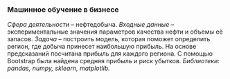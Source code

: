 ### Машинное обучение в бизнесе ###
*Сфера деятельности* – нефтедобыча.
*Входные данные* – экспериментальные значения параметров качества нефти и объемы её запасов.
*Задача* – построить модель, которая поможет определить регион, где добыча принесет наибольшую прибыль. 
На основе предсказаний посчитана прибыль для каждого региона. С помощью Bootstrap была найдена средняя прибыль и риск убытков. 
*Библиотеки: pandas, numpy, sklearn, matplotlib.*



